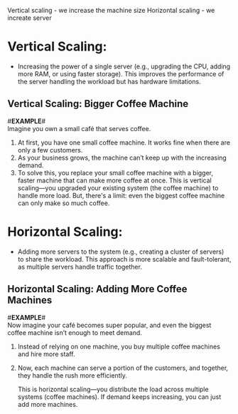Vertical scaling - we increase the machine size
Horizontal scaling - we increate server

# Vertical Scaling:

- Increasing the power of a single server (e.g., upgrading the CPU, adding more RAM, or using faster storage). This improves the performance of the server handling the workload but has hardware limitations.

## Vertical Scaling: Bigger Coffee Machine

#**EXAMPLE**# <br>
Imagine you own a small café that serves coffee.

1. At first, you have one small coffee machine. It works fine when there are only a few customers.
2. As your business grows, the machine can’t keep up with the increasing demand.
3. To solve this, you replace your small coffee machine with a bigger, faster machine that can make more coffee at once.
   This is vertical scaling—you upgraded your existing system (the coffee machine) to handle more load. But, there's a limit: even the biggest coffee machine can only make so much coffee.

# Horizontal Scaling:

- Adding more servers to the system (e.g., creating a cluster of servers) to share the workload. This approach is more scalable and fault-tolerant, as multiple servers handle traffic together.

## Horizontal Scaling: Adding More Coffee Machines

#**EXAMPLE**# <br>
Now imagine your café becomes super popular, and even the biggest coffee machine isn’t enough to meet demand.

1. Instead of relying on one machine, you buy multiple coffee machines and hire more staff.
2. Now, each machine can serve a portion of the customers, and together, they handle the rush more efficiently.

   This is horizontal scaling—you distribute the load across multiple systems (coffee machines). If demand keeps increasing, you can just add more machines.

